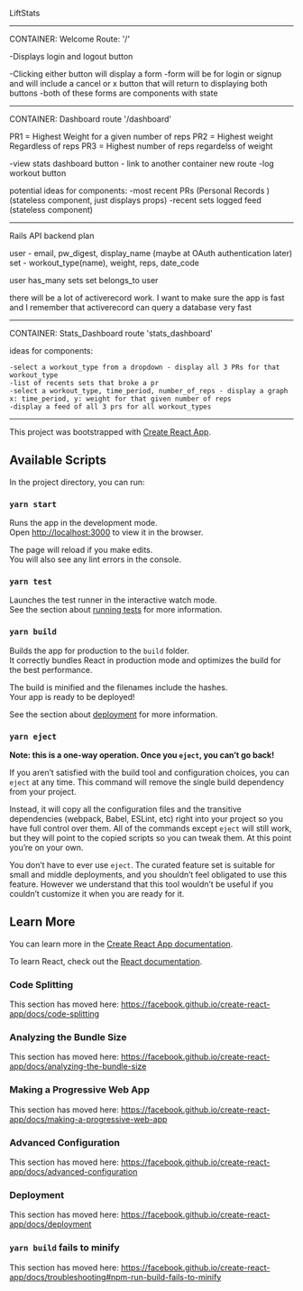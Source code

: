 

LiftStats 

------

CONTAINER: Welcome
Route: '/'

-Displays login and logout button

-Clicking either button will display a form
  -form will be for login or signup and will include a cancel or x button that will return to displaying both buttons 
  -both of these forms are components with state


---------------
CONTAINER: Dashboard 
route '/dashboard'

PR1 = Highest Weight for a given number of reps
PR2 = Highest weight Regardless of reps
PR3 = Highest number of reps regardelss of weight 

-view stats dashboard button - link to another container new route 
-log workout button 

potential ideas for components:
    -most recent PRs (Personal Records ) (stateless component, just displays props)
    -recent sets logged feed (stateless component)




---------------
Rails API backend plan


user - email, pw_digest, display_name (maybe at OAuth authentication later)
set - workout_type(name), weight, reps, date_code

user has_many sets
set belongs_to user

there will be a lot of activerecord work. 
I want to make sure the app is fast and I remember that activerecord can query a database very fast


-----------------------
CONTAINER: Stats_Dashboard 
route 'stats_dashboard'

ideas for components:

    -select a workout_type from a dropdown - display all 3 PRs for that workout_type 
    -list of recents sets that broke a pr
    -select a workout_type, time_period, number_of_reps - display a graph x: time_period, y: weight for that given number of reps 
    -display a feed of all 3 prs for all workout_types 
    


--------------------




This project was bootstrapped with [Create React App](https://github.com/facebook/create-react-app).

## Available Scripts

In the project directory, you can run:

### `yarn start`

Runs the app in the development mode.<br />
Open [http://localhost:3000](http://localhost:3000) to view it in the browser.

The page will reload if you make edits.<br />
You will also see any lint errors in the console.

### `yarn test`

Launches the test runner in the interactive watch mode.<br />
See the section about [running tests](https://facebook.github.io/create-react-app/docs/running-tests) for more information.

### `yarn build`

Builds the app for production to the `build` folder.<br />
It correctly bundles React in production mode and optimizes the build for the best performance.

The build is minified and the filenames include the hashes.<br />
Your app is ready to be deployed!

See the section about [deployment](https://facebook.github.io/create-react-app/docs/deployment) for more information.

### `yarn eject`

**Note: this is a one-way operation. Once you `eject`, you can’t go back!**

If you aren’t satisfied with the build tool and configuration choices, you can `eject` at any time. This command will remove the single build dependency from your project.

Instead, it will copy all the configuration files and the transitive dependencies (webpack, Babel, ESLint, etc) right into your project so you have full control over them. All of the commands except `eject` will still work, but they will point to the copied scripts so you can tweak them. At this point you’re on your own.

You don’t have to ever use `eject`. The curated feature set is suitable for small and middle deployments, and you shouldn’t feel obligated to use this feature. However we understand that this tool wouldn’t be useful if you couldn’t customize it when you are ready for it.

## Learn More

You can learn more in the [Create React App documentation](https://facebook.github.io/create-react-app/docs/getting-started).

To learn React, check out the [React documentation](https://reactjs.org/).

### Code Splitting

This section has moved here: https://facebook.github.io/create-react-app/docs/code-splitting

### Analyzing the Bundle Size

This section has moved here: https://facebook.github.io/create-react-app/docs/analyzing-the-bundle-size

### Making a Progressive Web App

This section has moved here: https://facebook.github.io/create-react-app/docs/making-a-progressive-web-app

### Advanced Configuration

This section has moved here: https://facebook.github.io/create-react-app/docs/advanced-configuration

### Deployment

This section has moved here: https://facebook.github.io/create-react-app/docs/deployment

### `yarn build` fails to minify

This section has moved here: https://facebook.github.io/create-react-app/docs/troubleshooting#npm-run-build-fails-to-minify
